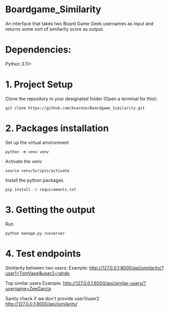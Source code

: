 # Boardgame_Similarity
An interface that takes two Board Game Geek usernames as input and returns some sort of similarity score as output.

# Dependencies:
Python 3.11+

# 1. Project Setup
Clone the repository in your designated folder (Open a terminal for this):
```
git clone https://github.com/Xvareon/Boardgame_Similarity.git
```

# 2. Packages installation
Set up the virtual environment
```
python -m venv venv
```
Activate the venv
```
source venv/Scripts/activate
```
Install the python packages
```
pip install -r requirements.txt
```

# 3. Getting the output
Run
```
python manage.py runserver
```

# 4. Test endpoints
Similarity between two users:
Example: http://127.0.0.1:8000/api/similarity/?user1=TomVasel&user2=rahdo

Top similar users
Example: http://127.0.0.1:8000/api/similar-users/?username=ZeeGarcia

Sanity check if we don't provide user1/user2
http://127.0.0.1:8000/api/similarity/